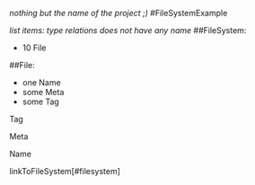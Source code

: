 _nothing but the name of the project ;)_
#FileSystemExample

_list items: <quantyty> <Type>_
_type relations does not have any name_
##FileSystem:
 - 10 File

##File:
 - one Name
 - some Meta
 - some Tag


Tag

Meta

Name

linkToFileSystem[#filesystem]
